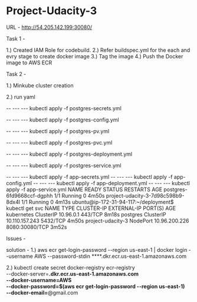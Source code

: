 # Project-Udacity-3
URL - http://54.205.142.199:30080/

Task 1 - 


1.) Created IAM Role for codebuild.
2.) Refer buildspec.yml for the each and evry stage to create docker image 
3.) Tag the image 
4.) Push the Docker image to AWS ECR


Task 2 -

1.) Minkube cluster creation


2.) run yaml 

-- --- --- kubectl apply -f postgres-secrets.yml


-- --- --- kubectl apply -f postgres-config.yml


-- --- --- kubectl apply -f postgres-pv.yml


-- --- --- kubectl apply -f postgres-pvc.yml


-- --- --- kubectl apply -f postgres-deployment.yml


-- --- --- kubectl apply -f postgres-service.yml

-- --- --- kubectl apply -f app-secrets.yml
-- --- --- kubectl apply -f app-config.yml
-- --- --- kubectl apply -f app-deployment.yml
-- --- --- kubectl apply -f app-service.yml
NAME                                 READY   STATUS    RESTARTS   AGE
postgres-6fd9668ccf-dgphh            1/1     Running   0          4m50s
project-udacity-3-7d98c598b9-8dx4l   1/1     Running   0          4m13s
ubuntu@ip-172-31-94-117:~/deployment$ kubectl get svc
NAME                TYPE        CLUSTER-IP       EXTERNAL-IP   PORT(S)          AGE
kubernetes          ClusterIP   10.96.0.1        <none>        443/TCP          8m18s
postgres            ClusterIP   10.110.157.243   <none>        5432/TCP         4m50s
project-udacity-3   NodePort    10.96.200.226    <none>        8080:30080/TCP   3m52s


Issues -

solution - 
1.)
aws ecr get-login-password --region us-east-1 | docker login --username AWS --password-stdin ****.dkr.ecr.us-east-1.amazonaws.com

2.) 
kubectl create secret docker-registry ecr-registry \
  --docker-server=******.dkr.ecr.us-east-1.amazonaws.com \
  --docker-username=AWS \
  --docker-password=$(aws ecr get-login-password --region us-east-1) \
  --docker-email=******@gmail.com


